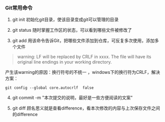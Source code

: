 ### Git常用命令

1. git init 初始化git目录，使该目录变成git可以管理的目录

2. git status 随时掌握工作区的状态，可以看到哪些文件被修改了

3. git add  用该命令告诉Git，把哪些文件添加到仓库，可反复多次使用，添加多个文件

> warning: LF will be replaced by CRLF in xxxx.
The file will have its original line endings in your working directory.

产生该warning的原因：换行符号的不统一 ，windows下的换行符为CRLF，解决方案：

	git config --global core.autocrlf  false

4. git commit -m "本次提交的说明，最好是一些方便阅读的文案"

5. git diff   顾名思义就是查看difference，看本次修改的内容与上次保存文件之间的difference